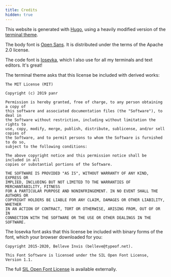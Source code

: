 ```yaml
---
title: Credits
hidden: true
---
```


This website is generated with [Hugo](https://gohugo.io/), using a heavily modified version of the
[terminal theme](https://github.com/panr/hugo-theme-terminal).

The body font is [Open Sans](https://www.fontsquirrel.com/fonts/download/open-sans). It is
distributed under the terms of the Apache 2.0 license.

The code font is [Iosevka](https://github.com/be5invis/Iosevka), which I also use for all my
terminals and text editors. It's great!

The terminal theme asks that this license be included with derived works:

```
The MIT License (MIT)

Copyright (c) 2019 panr

Permission is hereby granted, free of charge, to any person obtaining a copy of
this software and associated documentation files (the "Software"), to deal in
the Software without restriction, including without limitation the rights to
use, copy, modify, merge, publish, distribute, sublicense, and/or sell copies of
the Software, and to permit persons to whom the Software is furnished to do so,
subject to the following conditions:

The above copyright notice and this permission notice shall be included in all
copies or substantial portions of the Software.

THE SOFTWARE IS PROVIDED "AS IS", WITHOUT WARRANTY OF ANY KIND, EXPRESS OR
IMPLIED, INCLUDING BUT NOT LIMITED TO THE WARRANTIES OF MERCHANTABILITY, FITNESS
FOR A PARTICULAR PURPOSE AND NONINFRINGEMENT. IN NO EVENT SHALL THE AUTHORS OR
COPYRIGHT HOLDERS BE LIABLE FOR ANY CLAIM, DAMAGES OR OTHER LIABILITY, WHETHER
IN AN ACTION OF CONTRACT, TORT OR OTHERWISE, ARISING FROM, OUT OF OR IN
CONNECTION WITH THE SOFTWARE OR THE USE OR OTHER DEALINGS IN THE SOFTWARE.
```

The Iosevka font asks that this license be included with binary forms of the font, which your
browser downloaded for you:

```
Copyright 2015-2020, Belleve Invis (belleve@typeof.net).

This Font Software is licensed under the SIL Open Font License, Version 1.1.
```

The full [SIL Open Font License](https://scripts.sil.org/cms/scripts/page.php?item_id=OFL_web) is
available externally.
